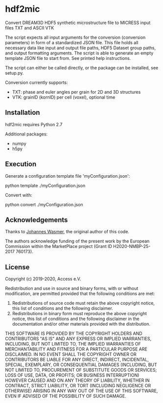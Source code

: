 # hdf2mic

Convert DREAM3D HDF5 synthetic microstructure file
to MICRESS input files TXT and ASCII VTK

The script expects all input arguments for the conversion (conversion parameters)
in form of a standardized JSON file. This file holds all necessary data like input
and output file paths, HDF5 Dataset group paths, and output formatting arguments.
The script is able to generate an empty template JSON file to start from.
See printed help instructions.

The script can either be called directly, or the package can be installed, see setup.py.

Conversion currently supports:

- TXT: phase and euler angles per grain for 2D and 3D structures
- VTK: grainID (kornID) per cell (voxel), optional time


## Installation

hdf2mic requires Python 2.7

Additional packages:

* numpy
* h5py

## Execution

Generate a configuration template file 'myConfiguration.json':  

python template ./myConfiguration.json

Convert with:

python convert ./myConfiguration.json

## Acknowledgements

Thanks to [Johannes Wasmer](https://github.com/Irratzo), the original author of this code.

The authors acknowledge funding of the present work by the European Commission within the 
MarketPlace project (Grant ID H2020-NMBP-25-2017 760173).


## License

Copyright (c) 2019-2020, Access e.V.

Redistribution and use in source and binary forms, with or without
modification, are permitted provided that the following conditions are met:

1. Redistributions of source code must retain the above copyright notice, this
   list of conditions and the following disclaimer.
2. Redistributions in binary form must reproduce the above copyright notice,
   this list of conditions and the following disclaimer in the documentation
   and/or other materials provided with the distribution.

THIS SOFTWARE IS PROVIDED BY THE COPYRIGHT HOLDERS AND CONTRIBUTORS "AS IS" AND
ANY EXPRESS OR IMPLIED WARRANTIES, INCLUDING, BUT NOT LIMITED TO, THE IMPLIED
WARRANTIES OF MERCHANTABILITY AND FITNESS FOR A PARTICULAR PURPOSE ARE
DISCLAIMED. IN NO EVENT SHALL THE COPYRIGHT OWNER OR CONTRIBUTORS BE LIABLE FOR
ANY DIRECT, INDIRECT, INCIDENTAL, SPECIAL, EXEMPLARY, OR CONSEQUENTIAL DAMAGES
(INCLUDING, BUT NOT LIMITED TO, PROCUREMENT OF SUBSTITUTE GOODS OR SERVICES;
LOSS OF USE, DATA, OR PROFITS; OR BUSINESS INTERRUPTION) HOWEVER CAUSED AND
ON ANY THEORY OF LIABILITY, WHETHER IN CONTRACT, STRICT LIABILITY, OR TORT
(INCLUDING NEGLIGENCE OR OTHERWISE) ARISING IN ANY WAY OUT OF THE USE OF THIS
SOFTWARE, EVEN IF ADVISED OF THE POSSIBILITY OF SUCH DAMAGE.
